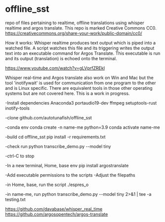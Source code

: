 # offline_sst
repo of files pertaining to realtime, offline translations using whisper realtime and argos translate. This repo is marked Creative Commons CC0. https://creativecommons.org/share-your-work/public-domain/cc0/

How it works: Whisper realtime produces text output which is piped into a watched file. A script watches this file and its triggering writes the output text into an executable command for Argos Translate. This executable is run and its output (translation) is echoed onto the terminal.

https://www.youtube.com/watch?v=gLVprfZREkI

Whisper real-time and Argos translate also work on Win and Mac but the tool 'inotifywait' is used for communication from one program to the other and is Linux specific. There are equivalent tools in those other operating systems but are not covered here. This is a work in progress.

-Install dependencies
Anaconda3
portaudio19-dev
ffmpeg
setuptools-rust
inotify-tools

-clone
github.com/autotunafish/offline_sst

-conda env
conda create -n name-me python=3.9
conda activate name-me

-build
cd offline_sst
pip install -r requirements.txt

-check run
python transcribe_demo.py --model tiny 

-ctrl-C to stop

-In a new terminal, Home, base env
pip install argostranslate

-Add executable permissions to the scripts
-Adjust the filepaths

-in Home, base, run the script
./espres_o

-in name-me, run
python transcribe_demo.py --model tiny 2>&1 | tee -a testing.txt


https://github.com/davabase/whisper_real_time
https://github.com/argosopentech/argos-translate
